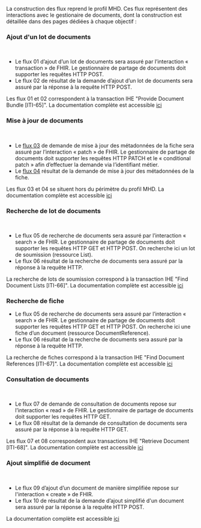 La construction des flux reprend le profil MHD. Ces flux représentent des interactions avec le gestionaire de documents, dont la construction est détaillée dans des pages dédiées à chaque objectif :

### Ajout d'un lot de documents
<div align="center">
<object data="PDSm-flux1_2.jpg" type="image/jpg"></object>
</div>
<br/>

* Le flux 01 d’ajout d’un lot de documents sera assuré par l’interaction « transaction » de FHIR. Le gestionnaire de partage de documents doit supporter les requêtes HTTP POST.
* Le flux 02 de résultat de la demande d’ajout d’un lot de documents sera assuré par la réponse à la requête HTTP POST.

Les flux 01 et 02 correspondent à la transaction IHE "Provide Document Bundle [ITI-65]". 
La documentation complète est accessible <a href="st_ajout.html">ici</a>


### Mise à jour de documents

<div align="center">
<object data="PDSm-flux3_4.png" type="image/png"></object>
</div>
<br/>

* Le <a href="st_flux3.html">flux 03</a> de demande de mise à jour des métadonnées de la fiche sera assuré par l’interaction « patch » de FHIR. Le gestionnaire de partage de documents doit supporter les requêtes HTTP PATCH et le « conditional patch » afin d’effectuer la demande via l’identifiant métier.
* Le <a href="st_flux4.html">flux 04</a> résultat de la demande de mise à jour des métadonnées de la fiche.

Les flux 03 et 04 se situent hors du périmètre du profil MHD.
La documentation complète est accessible <a href="st_maj.html">ici</a>

### Recherche de lot de documents

<div align="center">
<object data="PDSm-flux5_6.png" type="image/png"></object>
</div>
<br/>

* Le flux 05 de recherche de documents sera assuré par l’interaction « search » de FHIR. Le gestionnaire de partage de documents doit supporter les requêtes HTTP GET et HTTP POST. On recherche ici un lot de soumission (ressource List).
* Le flux 06 résultat de la recherche de documents sera assuré par la réponse à la requête HTTP.

La recherche de lots de soumission correspond à la transaction IHE "Find Document Lists [ITI-66]".
La documentation complète est accessible <a href="st_recherche_lot.html">ici</a>

### Recherche de fiche

* Le flux 05 de recherche de documents sera assuré par l’interaction « search » de FHIR. Le gestionnaire de partage de documents doit supporter les requêtes HTTP GET et HTTP POST. On recherche ici une fiche d’un document (ressource DocumentReference).
* Le flux 06 résultat de la recherche de documents sera assuré par la réponse à la requête HTTP.

La recherche de fiches correspond à la transaction IHE "Find Document References [ITI-67]".
La documentation complète est accessible <a href="st_recherche_fiche.html">ici</a>

### Consultation de documents
<div align="center">
<object data="PDSm-flux7_8.png" type="image/png"></object>
</div>
<br/>

* Le flux 07 de demande de consultation de documents repose sur l’interaction « read » de FHIR. Le gestionnaire de partage de documents doit supporter les requêtes HTTP GET.
* Le flux 08 résultat de la demande de consultation de documents sera assuré par la réponse à la requête HTTP GET.
            
Les flux 07 et 08 correspondent aux transactions IHE "Retrieve Document [ITI-68]".
La documentation complète est accessible <a href="st_consultation.html">ici</a>


### Ajout simplifié de document
<div align="center">
<object data="PDSm-flux9_10.png" type="image/png"></object>
</div>
<br/>

* Le flux 09 d’ajout d’un document de manière simplifiée repose sur l'interaction « create » de FHIR. 
* Le flux 10 de résultat de la demande d’ajout simplifié d'un document sera assuré par la réponse à la requête HTTP POST.

La documentation complète est accessible <a href="st_ajout_simplifie.html">ici</a>